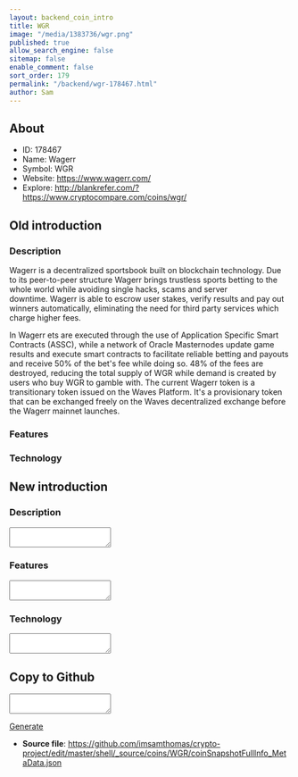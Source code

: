 ```yaml
---
layout: backend_coin_intro
title: WGR
image: "/media/1383736/wgr.png"
published: true
allow_search_engine: false
sitemap: false
enable_comment: false
sort_order: 179
permalink: "/backend/wgr-178467.html"
author: Sam
---
```


## About

- ID: 178467
- Name: Wagerr
- Symbol: WGR
- Website: https://www.wagerr.com/
- Explore: http://blankrefer.com/?https://www.cryptocompare.com/coins/wgr/


## Old introduction

### Description

<p>Wagerr is a decentralized sportsbook built on blockchain technology. Due to its peer-to-peer structure Wagerr brings trustless sports betting to the whole world while avoiding single hacks, scams and server downtime. Wagerr is able to escrow user stakes, verify results and pay out winners automatically, eliminating the need for third party services which charge higher fees.</p><p>In Wagerr ets are executed through the use of Application Specific Smart Contracts (ASSC), while a network of Oracle Masternodes update game results and execute smart contracts to facilitate reliable betting and payouts and receive 50% of the bet&#39;s fee while doing so. 48% of the fees are destroyed, reducing the total supply of WGR while demand is created by users who buy WGR to gamble with. The current Wagerr token is a transitionary token issued on the Waves Platform. It&#39;s a provisionary token that can be exchanged freely on the Waves decentralized exchange before the Wagerr mainnet launches.</p>

### Features


### Technology




## New introduction


### Description
<textarea id="meta_description" name="description"></textarea>

### Features
<textarea id="meta_features" name="features"></textarea>

### Technology
<textarea id="meta_technology" name="technology"></textarea>


## Copy to Github

<textarea id="coinsnapshotfullinfo_metadata"></textarea>

<a href="#gen" onclick="generateMetaDatJson()">Generate</a>

- **Source file**: <a href="https://github.com/imsamthomas/crypto-project/edit/master/shell/_source/coins/WGR/coinSnapshotFullInfo_MetaData.json">https://github.com/imsamthomas/crypto-project/edit/master/shell/_source/coins/WGR/coinSnapshotFullInfo_MetaData.json</a>

